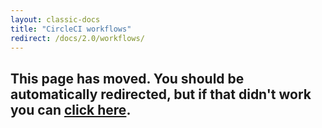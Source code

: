 ```yaml
---
layout: classic-docs
title: "CircleCI workflows"
redirect: /docs/2.0/workflows/
---
```


<h2>This page has moved. You should be automatically redirected, but if that didn't work you can <a href="/docs/2.0/workflows/">click here</a>.</h2>
